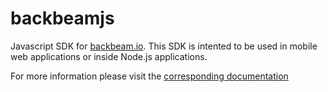 backbeamjs
==========

Javascript SDK for [backbeam.io](http://backbeam.io). This SDK is intented to be used in mobile web applications or inside Node.js applications.

For more information please visit the [corresponding documentation](http://backbeam.github.io/content/javascript-sdk.html)
